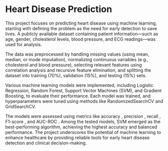 # Heart Disease Prediction
 
This project focuses on predicting heart disease using machine learning, starting with defining the problem as the need for early detection to save lives. A publicly available dataset containing patient information—such as age, gender, cholesterol levels, blood pressure, and ECG readings—was used for analysis. 

The data was preprocessed by handling missing values (using mean, median, or mode imputation), normalizing continuous variables (e.g., cholesterol and blood pressure), selecting relevant features using correlation analysis and recursive feature elimination, and splitting the dataset into training (70%), validation (15%), and testing (15%) sets.

 Various machine learning models were implemented, including Logistic Regression, Random Forest, Support Vector Machines (SVM), and Gradient Boosting, to evaluate their performance. Each model was trained, and hyperparameters were tuned using methods like RandomizedSearchCV and GridSearchCV. 

The models were assessed using metrics like accuracy , precision , recall , F1-score , and AUC-ROC . Among the tested models, SVM emerged as the best-performing algorithm, achieving the highest accuracy and balanced performance. The project underscores the potential of machine learning to enhance healthcare by providing reliable tools for early heart disease detection and clinical decision-making.
